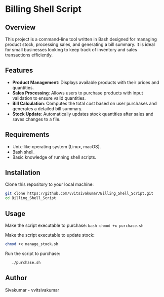 # Billing Shell Script

## Overview

This project is a command-line tool written in Bash designed for managing product stock, processing sales, and generating a bill summary. It is ideal for small businesses looking to keep track of inventory and sales transactions efficiently.

## Features

- **Product Management**: Displays available products with their prices and quantities.
- **Sales Processing**: Allows users to purchase products with input validation to ensure valid quantities.
- **Bill Calculation**: Computes the total cost based on user purchases and generates a detailed bill summary.
- **Stock Update**: Automatically updates stock quantities after sales and saves changes to a file.

## Requirements

- Unix-like operating system (Linux, macOS).
- Bash shell.
- Basic knowledge of running shell scripts.

## Installation

   Clone this repository to your local machine:
   ```bash
   git clone https://github.com/vvitsivakumar/Billing_Shell_Script.git
   cd Billing_Shell_Script
   ```

## Usage

Make the script executable to purchase:
    ```bash
    chmod +x purchase.sh
    ```
    
Make the script executable to update stock:
   ```bash
   chmod +x manage_stock.sh
   ```

Run the script to purchase:
```bash
   ./purchase.sh
```
   
## Author
Sivakumar - vvitsivakumar


